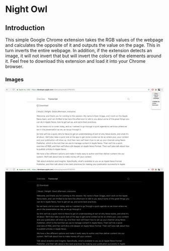 # Night Owl

## Introduction

This simple Google Chrome extension takes the RGB values of the webpage and calculates the opposite of it and outputs the value on the page. This in turn inverts the entire webpage. In addition, if the extension detects an image, it will not invert that but will invert the colors of the elements around it. Feel free to download this extension and load it into your Chrome browser.

### Images

<img src = "images/Before.png" width = "950">
<img src = "images/After.png" width = "950">
